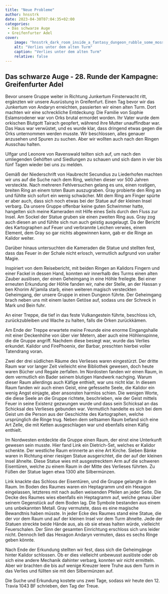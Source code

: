```yaml
---
title: "Neue Probleme"
author: hnsstrk
date: 2023-04-30T07:04:35+02:00
categories:
 - Das schwarze Auge
 - Greifenfurter Adel
cover:
    image: "hnsstrk_dark_room_inside_a_fantasy_dungeon_rubble_some_moss_dar_93232b14-9af0-4dcc-847a-178384aad232.png"
    alt: "Verlies unter dem alten Turm"
    caption: "Verlies unter dem alten Turm"
    relative: false
---
```


## Das schwarze Auge - 28. Runde der Kampagne: Greifenfurter Adel

Bevor unsere Gruppe weiter in Richtung Junkertum Finsterwacht ritt, ergänzten wir unsere Ausrüstung in Greifenfurt. Einen Tag bevor wir das Junkertum von Andaryn erreichten, passierten wir einen alten Turm. Dort machten wir eine schreckliche Entdeckung: Die Familie von Sophie Eslamsrodener war von Orks brutal ermordet worden. Ihr Vater wurde dem orkischen Blutgott Tairach geopfert, während ihre Mutter unauffindbar war. Das Haus war verwüstet, und es wurde klar, dass dringend etwas gegen die Orks unternommen werden musste. Wir beschlossen, alles genauer anzusehen und Spuren zu suchen. Aber wir wollten auch nach den Ringen Ausschau halten.

Ulfgar und Leonore von Ravenswald teilten sich auf, um nach den umliegenden Gehöften und Siedlungen zu schauen und sich dann in vier bis fünf Tagen wieder bei uns zu melden.

Gemäß der Niederschrift von Haubrecht Secundius zu Liederhofen machten wir uns auf die Suche nach dem Ring, welchen dieser vor 500 Jahren versteckte. Nach mehreren Fehlversuchen gelang es uns, einen rostigen, breiten Ring an einem toten Baum auszugraben. Gray probierte den Ring an und fühlte sich sofort ein wenig schwächer. Mit dem Ring am Finger spürte er aber auch, dass sich noch etwas bei der Statue auf der kleinen Insel verbarg. Da unsere Gruppe offenbar keine guten Schwimmer hatte, hangelten sich meine Kameraden mit Hilfe eines Seils durch den Fluss zur Insel. Am Sockel der Statue gruben sie einen zweiten Ring aus. Gray zog auch diesen an und fühlte sich nun auch geistig ausgelaugt. Da der Bericht des Kartographen auf Feuer und verbrannte Leichen verwies, einem Element, dem Gray so gar nichts abgewinnen kann, gab er die Ringe an Kalidor weiter.

Darüber hinaus untersuchten die Kameraden die Statue und stellten fest, dass das Feuer in der Schale nicht erlosch, vermutlich aufgrund von uralter Magie.

Inspiriert von dem Reisebericht, mit beiden Ringen an Kalidors Fingern und einer Fackel in dessen Hand, konnten wir innerhalb des Turms einen alten Zauber auslösen, der einen Geheimgang in eine Höhle freilegte. Bei einer erneuten Erkundung der Höhle fanden wir, nahe der Stelle, an der Hassan y ben Khorim Al'jamila starb, einen weiteren magisch versteckten Geheimgang, der unsere Gruppe in einen Dungeon führte. Der Geheimgang brach neben uns mit einem lauten Getöse auf, sodass uns der Schreck in Mark und Bein fuhr.

An einer Treppe, die tief in das feste Vulkangestein führte, beschloss ich, zurückzubleiben und Wache zu halten, falls die Orken zurückkämen.

Am Ende der Treppe erwartete meine Freunde eine enorme Eingangshalle mit einer Deckenhöhe von über vier Metern, aber auch eine Höhlenspinne, die die Gruppe angriff. Nachdem diese besiegt war, wurde das Verlies erkundet. Kalidor und FirePhoenix, der Barbar, preschten hierbei voller Tatendrang voran.

Zwei der drei südlichen Räume des Verlieses waren eingestürzt. Der dritte Raum war vor langer Zeit vielleicht eine Bibliothek gewesen, doch heute waren Bücher und Regale zerfallen. Im Nordosten fanden wir einen Raum, in dem vermutlich ein Bader seinem blutigen Handwerk nachging. Warum dieser Raum allerdings auch Käfige enthielt, war uns nicht klar. In diesem Raum fanden wir auch einen Geist, eine gefesselte Seele, die Kalidor ein wenig Angst einjagte, aber ansonsten harmlos schien. Die wenigen Worte, die diese Seele an die Gruppe richtete, beschrieben, wie der Geist mittels Feuer in seine Existenz gezwungen wurde und dass sein Schicksal an das Schicksal des Verlieses gebunden war. Vermutlich handelte es sich bei dem Geist um die Person aus der Geschichte des Kartographen, welche ursprünglich die Ringe trug. Neben dem seltsamen Raum befand sich eine Art Zelle, die mit Ketten ausgeschlagen war und ebenfalls einen Käfig enthielt.

Im Nordwesten entdeckte die Gruppe einen Raum, der einst eine Unterkunft gewesen sein musste. Hier fand Link ein Dietrich-Set, welches er Kalidor schenkte. Der westliche Raum erinnerte an eine Art Kirche. Sieben Bänke waren in Richtung einer riesigen Statue ausgerichtet, die der auf der kleinen Insel ähnelte. Diese Statue wies mit ausgestrecktem Arm auf die schweren Eisentüren, welche zu einem Raum in der Mitte des Verlieses führten. Zu Füßen der Statue lagen etwa 1300 alte Silbermünzen.

Link knackte das Schloss der Eisentüren, und die Gruppe gelangte in den Raum. Im Boden des Raumes waren ein Heptagramm und ein Hexagon eingelassen, letzteres mit nach außen weisenden Pfeilen an jeder Seite. Die Decke des Raumes wies ebenfalls ein Heptagramm auf, welche genau über seinem Gegenstück auf dem Boden lag. Die Symbole bestanden aus einem uns unbekannten Metall. Gray vermutete, dass es eine magische Bewandtnis haben müsste. In jeder Ecke des Raumes stand eine Statue, die der vor dem Raum und auf der kleinen Insel vor dem Turm ähnelte. Jede der Statuen streckte beide Hände aus, als ob sie etwas halten würde, vielleicht Feuerschalen. Der Sinn der gesamten Einrichtung erschloss sich uns leider nicht. Dennoch ließ das Hexagon Andaryn vermuten, dass es sechs Ringe geben könnte.

Nach Ende der Erkundung stellten wir fest, dass sich die Geheimgänge hinter Kalidor schlossen. Ob er dies vielleicht unbewusst auslöste oder ob sich eine andere Mechanik dahinter verbarg, konnten wir nicht ermitteln. Aber wir brachten die bis auf wenige Kreuzer leere Truhe aus dem Turm in das Verlies und füllten sie mit den Silbermünzen auf.

Die Suche und Erkundung kostete uns zwei Tage, sodass wir heute den 12. Travia 1043 BF schrieben, den Tag der Treue.
